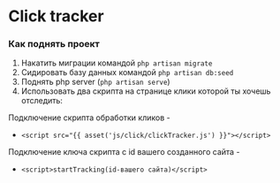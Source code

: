 # Click tracker

### Как поднять проект
1. Накатить миграции командой `php artisan migrate`
2. Сидировать базу данных командой `php artisan db:seed`
3. Поднять php server (`php artisan serve`)
4. Использовать два скрипта на странице клики которой ты хочешь отследить:

Подключение скрипта обработки кликов -
- `<script src="{{ asset('js/click/clickTracker.js') }}"></script>`

Подключение ключа скрипта с id вашего созданного сайта -
- `<script>startTracking(id-вашего сайта)</script>`
